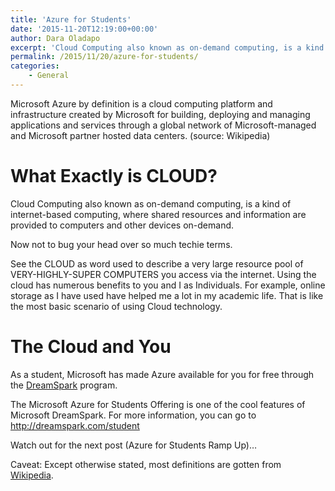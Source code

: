 ```yaml
---
title: 'Azure for Students'
date: '2015-11-20T12:19:00+00:00'
author: Dara Oladapo
excerpt: 'Cloud Computing also known as on-demand computing, is a kind of internet-based computing, where shared resources and information are provided to computers and other devices on-demand.'
permalink: /2015/11/20/azure-for-students/
categories:
    - General
---
```


Microsoft Azure by definition is a cloud computing platform and infrastructure created by Microsoft for building, deploying and managing applications and services through a global network of Microsoft-managed and Microsoft partner hosted data centers. (source: Wikipedia)

# What Exactly is CLOUD?

Cloud Computing also known as on-demand computing, is a kind of internet-based computing, where shared resources and information are provided to computers and other devices on-demand.

Now not to bug your head over so much techie terms.

See the CLOUD as word used to describe a very large resource pool of VERY-HIGHLY-SUPER COMPUTERS you access via the internet. Using the cloud has numerous benefits to you and I as Individuals. For example, online storage as I have used have helped me a lot in my academic life. That is like the most basic scenario of using Cloud technology.

# The Cloud and You

As a student, Microsoft has made Azure available for you for free through the [DreamSpark](http://dreamspark.com) program.

The Microsoft Azure for Students Offering is one of the cool features of Microsoft DreamSpark. For more information, you can go to <http://dreamspark.com/student>

Watch out for the next post (Azure for Students Ramp Up)…

Caveat: Except otherwise stated, most definitions are gotten from [Wikipedia](http://wikipedia.org).